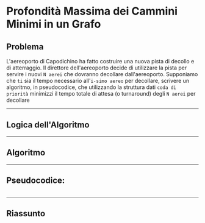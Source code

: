 # Profondità Massima dei Cammini Minimi in un Grafo

## Problema

L'aereoporto di Capodichino ha fatto costruire una nuova pista di decollo e di atterraggio. Il direttore dell'aereoporto decide di utilizzare la pista per servire i nuovi `N aerei` che dovranno decollare dall'aereoporto.
Supponiamo che `ti` sia il tempo necessario all'`i-simo aereo` per decollare, scrivere un algoritmo, in pseudocodice, che utilizzando la struttura dati `coda di priorità` minimizzi il tempo totale di attesa (o turnaround) degli `N aerei` per decollare

---

## Logica dell'Algoritmo


---

## Algoritmo 



---

## Pseudocodice: 

```c

```
---

## Riassunto

